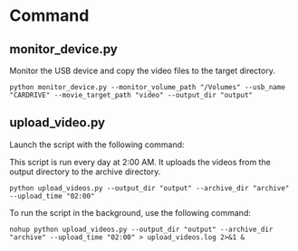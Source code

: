 # Command

## monitor_device.py

Monitor the USB device and copy the video files to the target directory.

```shell
python monitor_device.py --monitor_volume_path "/Volumes" --usb_name "CARDRIVE" --movie_target_path "video" --output_dir "output"
```

## upload_video.py

Launch the script with the following command:

This script is run every day at 2:00 AM. It uploads the videos from the output directory to the archive directory.

```shell
python upload_videos.py --output_dir "output" --archive_dir "archive" --upload_time "02:00"
```

To run the script in the background, use the following command:

```shell
nohup python upload_videos.py --output_dir "output" --archive_dir "archive" --upload_time "02:00" > upload_videos.log 2>&1 &

```